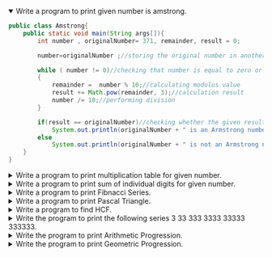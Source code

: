 <details open>
<summary>Write a program to print given number is amstrong.</summary>
<p>

```java
public class Amstrong{  
    public static void main(String args[]){  
        int number , originalNumber= 371, remainder, result = 0;

        number=originalNumber ;//storing the original number in another variable

        while ( number != 0)//checking that number is equal to zero or not
        {
            remainder =  number % 10;//calculating modulus value
            result += Math.pow(remainder, 3);//calculation result
            number /= 10;//performing division
        }

        if(result == originalNumber)//checking whether the given result is equal to original number or not 
            System.out.println(originalNumber + " is an Armstrong number.");//printing if the given number is amstrong 
        else
            System.out.println(originalNumber + " is not an Armstrong number.");//printing if the given number is not an amstrong
    }  
}  
```

</p>
</details> 

<details>
<summary>Write a program to print multiplication table for given number.</summary>
<p>

```java
public class MultiplicationTable{  
    public static void main(String args[]){  
        int num=5;// assume given number is 5
        for(int i=1; i <= 10; i++){//loop for iterating an list upto 10 numbers
            System.out.println(num+" * "+i+" = "+num*i);//performing multiplication and print it out here
        }
    }  
}  
```

</p>
</details> 


<details>
<summary>Write a program to print sum of individual digits for given number.</summary>
<p>

```java
public class App{  
    public static void main(String args[]){  
        int m, n, sum = 0;
        m = 456;//stroing the number in m variable
        while(m > 0) {
            n = m % 10;//performing modulo of the number
            sum = sum + n;//calculating sum of individual digits
            m = m / 10;//performing division
        }
        System.out.println("Sum of Digits:"+sum);//printing the sum of individual digits
    }  
}  
```

</p>
</details> 

<details>
<summary>Write a program to print Fibnacci Series.</summary>
<p>

```java
public class FibnacciSeries{  
    public static void main(String args[]){  
        int n1=0,n2=1,n3,i,count=10;    
	System.out.print(n1+" "+n2); //printing first two elements  

	for(i=2;i<count;++i) {    
	  n3=n1+n2;  //adding first two elements and storing another variable  
	  System.out.print(" "+n3);  //printing the sum of first two numbers  
	  n1=n2; //storing n2 in n1
	  n2=n3;  //storing n3 in n2  
	}
    }  
}  
```

</p>
</details> 

<details>
<summary>Write a program to print Pascal Triangle.</summary>
<p>

```java
public class PascalTriangle{  
    public static void main(String args[]){  
       	int r, i, k, number=1, j;
	r = 4;//stroing the number of rows in r variable

	for(i=0;i<r;i++) {
		for(k=r; k>i; k--) {
			System.out.print(" ");//printin empty other than the elements in the traingle shape
		}
	number = 1;
		for(j=0;j<=i;j++) {
			 System.out.print(number+ " ");
	 number = number * (i - j) / (j + 1);//printing the elements based on considering the number of rows
		}
		System.out.println();
	}
    }  
}  
```

</p>
</details> 


<details>
<summary>Write a program to find HCF.</summary>
<p>

```java
import java.util.Scanner;
public class HCF{  
    public static void main(String args[]){  
       	int a, b, x, y, t, hcf, lcm;
        Scanner scan = new Scanner(System.in);
		
        System.out.print("Enter Two Number : ");
        x = scan.nextInt();//storing first number in x
        y = scan.nextInt();//storing second number in y
		
        a = x;//stroing x in a
        b = y;//stroing y in b
		
        while(b != 0)//checking b not equal to zero
        {
            t = b;//then place b value in t
            b = a%b;//perform modulo operation
            a = t;//store t value in a
        }
		
        hcf = a;//place a value in hcf
        lcm = (x*y)/hcf;//formula for lcm 
		
        System.out.print("HCF = " +hcf);//print hcf
        System.out.print("\nLCM = " +lcm);//print lcm
        scan.close();//closing the object
    }  
}  
```

</p>
</details>

<details>
<summary>Write the program to print the following series 3 33 333 3333 33333 333333.</summary>
<p>

```java
import java.util.Scanner;
public class PatternSeries {
	public static void main(String[] args) {
		Scanner scanner = new Scanner(System.in);
		System.out.println("Enter the N value for the series : ");
		int N = scanner.nextInt();
		
		int baseValue = 3;
		int result = 0;
		for(int i=0;i<N;i++){
			result = result + baseValue * (int)Math.pow(10, i);
			System.out.print(result+" ");
		}
		
		System.out.print("\nUsing String approach: ");
		//Alternate approach
		String s = "";
		for(int i=0;i<N;i++){
			s += "3";
			System.out.print(s+" ");
		}
		
		scanner.close();
	}
} 
```

</p>
</details> 
	
<details>
<summary>Write the program to print Arithmetic Progression.</summary>
<p>

```java
import java.util.Scanner;
public class ArithmeticProgression {
	public static void main(String[] args) {
		Scanner scanner = new Scanner(System.in);
		System.out.println("Enter the start value of the series : ");
		int a = scanner.nextInt();
		System.out.println("Enter the common ratio : ");
		int d = scanner.nextInt();
		System.out.println("Enter the value (N) for the series : ");
		int N = scanner.nextInt();
	
		//printing the first value
		System.out.print(a+" ");
		for(int i=1;i<=N;i++){
			//current a will denote the previous value
			a = a + d;
			//new value a is calculated for the i-th iteration
			System.out.print(a+" ");
		}
		
		scanner.close();
	}
} 
```

</p>
</details> 

<details>
<summary>Write the program to print Geometric Progression.</summary>
<p>

```java
import java.util.Scanner;
public class GeometricProgression {
	public static void main(String[] args) {
		Scanner scanner = new Scanner(System.in);
		System.out.println("Enter the start value of the series : ");
		int a = scanner.nextInt();
		System.out.println("Enter the common ratio : ");
		int r = scanner.nextInt();
		System.out.println("Enter the value (N) for the series : ");
		int N = scanner.nextInt();
	
		//printing the first value
		System.out.print(a+" ");
		for(int i=1;i<=N;i++){
			//current a will denote the previous value
			a = a * r;
			//new value a is calculated for the i-th iteration
			System.out.print(a+" ");
		}
		
		scanner.close();
	}
}
```

</p>
</details> 
